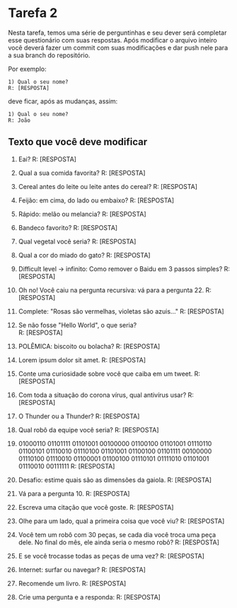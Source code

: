 # Tarefa 2

Nesta tarefa, temos uma série de perguntinhas e seu dever será completar esse questionário com suas respostas. Após modificar o arquivo inteiro você deverá fazer um commit com suas modificações e dar push nele para a sua branch do repositório.

Por exemplo:

```
1) Qual o seu nome? 
R: [RESPOSTA]
```
deve ficar, após as mudanças, assim:

```
1) Qual o seu nome? 
R: João
```



## Texto que você deve modificar

1) Eai?
R: [RESPOSTA] 

2) Qual a sua comida favorita?
R: [RESPOSTA]

3) Cereal antes do leite ou leite antes do cereal?
R: [RESPOSTA]

4) Feijão: em cima, do lado ou embaixo?
R: [RESPOSTA]

5) Rápido: melão ou melancia?
R: [RESPOSTA]

6) Bandeco favorito?
R: [RESPOSTA]

7) Qual vegetal você seria?
R: [RESPOSTA]

8) Qual a cor do miado do gato?
R: [RESPOSTA]

9) Difficult level -> infinito: Como remover o Baidu em 3 passos simples?
R: [RESPOSTA]

10) Oh no! Você caiu na pergunta recursiva: vá para a pergunta 22.
R: [RESPOSTA]

11) Complete: "Rosas são vermelhas, violetas são azuis..." 
R: [RESPOSTA]

12) Se não fosse "Hello World", o que seria?  
R: [RESPOSTA]

13) POLÊMICA: biscoito ou bolacha?
R: [RESPOSTA]

14) Lorem ipsum dolor sit amet. 
R: [RESPOSTA]

15) Conte uma curiosidade sobre você que caiba em um tweet.
R: [RESPOSTA]

16) Com toda a situação do corona vírus, qual antivírus usar?
R: [RESPOSTA]

17) O Thunder ou a Thunder? 
R: [RESPOSTA]

18) Qual robô da equipe você seria?
R: [RESPOSTA]

19) 01000110 01101111 01101001 00100000 01100100 01101001 01110110 01100101 01110010 01110100 01101001 01100100 01101111 00100000 01110100 01110010 01100001 01100100 01110101 01111010 01101001 01110010 00111111
R: [RESPOSTA]

20) Desafio: estime quais são as dimensões da gaiola.
R: [RESPOSTA]

21) Vá para a pergunta 10.
R: [RESPOSTA]

22) Escreva uma citação que você goste.
R: [RESPOSTA]

23) Olhe para um lado, qual a primeira coisa que você viu?
R: [RESPOSTA]

24) Você tem um robô com 30 peças, se cada dia você troca uma peça dele. No final do mês, ele ainda seria o mesmo robô?
R: [RESPOSTA]

25) E se você trocasse todas as peças de uma vez?
R: [RESPOSTA]

26) Internet: surfar ou navegar?
R: [RESPOSTA]

27) Recomende um livro.
R: [RESPOSTA]
  
28) Crie uma pergunta e a responda:
R: [RESPOSTA]


 

